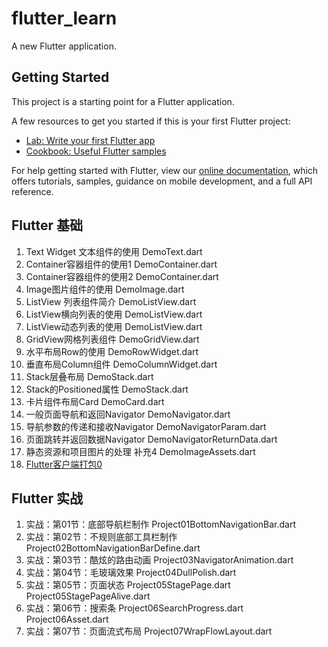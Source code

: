 # flutter_learn

A new Flutter application.

## Getting Started

This project is a starting point for a Flutter application.

A few resources to get you started if this is your first Flutter project:

- [Lab: Write your first Flutter app](https://flutter.io/docs/get-started/codelab)
- [Cookbook: Useful Flutter samples](https://flutter.io/docs/cookbook)

For help getting started with Flutter, view our 
[online documentation](https://flutter.io/docs), which offers tutorials, 
samples, guidance on mobile development, and a full API reference.

## Flutter 基础
1. Text Widget 文本组件的使用 DemoText.dart
2. Container容器组件的使用1 DemoContainer.dart
3. Container容器组件的使用2 DemoContainer.dart
4. Image图片组件的使用 DemoImage.dart
5. ListView 列表组件简介 DemoListView.dart
6. ListView横向列表的使用 DemoListView.dart
7. ListView动态列表的使用 DemoListView.dart
8. GridView网格列表组件 DemoGridView.dart
9. 水平布局Row的使用 DemoRowWidget.dart
10. 垂直布局Column组件 DemoColumnWidget.dart
11. Stack层叠布局 DemoStack.dart
12. Stack的Positioned属性 DemoStack.dart
13. 卡片组件布局Card DemoCard.dart
14. 一般页面导航和返回Navigator DemoNavigator.dart
15. 导航参数的传递和接收Navigator DemoNavigatorParam.dart
16. 页面跳转并返回数据Navigator DemoNavigatorReturnData.dart
17. 静态资源和项目图片的处理 补充4 DemoImageAssets.dart
18. [Flutter客户端打包0](http://note.youdao.com/noteshare?id=c826c0e34b729902eae2d5bf731b4bc7) 

## Flutter 实战
1. 实战：第01节：底部导航栏制作 Project01BottomNavigationBar.dart
2. 实战：第02节：不规则底部工具栏制作 Project02BottomNavigationBarDefine.dart
3. 实战：第03节：酷炫的路由动画 Project03NavigatorAnimation.dart
4. 实战：第04节：毛玻璃效果 Project04DullPolish.dart 
5. 实战：第05节：页面状态 Project05StagePage.dart  Project05StagePageAlive.dart
6. 实战：第06节：搜索条 Project06SearchProgress.dart  Project06Asset.dart
7. 实战：第07节：页面流式布局 Project07WrapFlowLayout.dart  